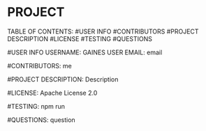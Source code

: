 

 # PROJECT

 TABLE OF CONTENTS:
 #USER INFO
 #CONTRIBUTORS
 #PROJECT DESCRIPTION
 #LICENSE
 #TESTING
 #QUESTIONS

 
 #USER INFO
  USERNAME: GAINES
  USER EMAIL: email

 #CONTRIBUTORS:
 me


 #PROJECT DESCRIPTION:
 Description

 #LICENSE:
 Apache License 2.0

 #TESTING:
 npm run

 #QUESTIONS:
 question


 